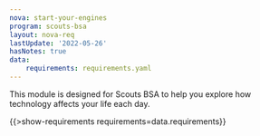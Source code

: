 ```yaml
---
nova: start-your-engines
program: scouts-bsa
layout: nova-req
lastUpdate: '2022-05-26'
hasNotes: true
data:
    requirements: requirements.yaml
---
```


This module is designed for Scouts BSA to help you explore how technology affects your life each day.

{{>show-requirements requirements=data.requirements}}
